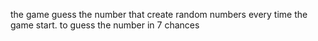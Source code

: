 the game guess the number that create random numbers every time the game start. to guess the number in 7 chances

